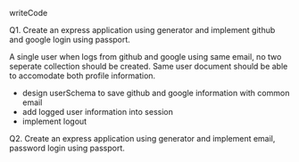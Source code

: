 writeCode

Q1. Create an express application using generator and implement github and google login using passport.

A single user when logs from github and google using same email, no two seperate collection should be created. Same user document should be able to accomodate both profile information.

- design userSchema to save github and google information with common email
- add logged user information into session
- implement logout

Q2. Create an express application using generator and implement email, password login using passport.

<!-- In this Asg II:

I have implemented:

1. GitHub OAuth login using passport (using strategy - passport-github)
2. Google OAuth login using passport (using strategy - passport-google-oauth2)


Both the github and google userInfo are stored in the same modeled DB. in the users document. Sessions working based on which (Github/google) we use for login

Yet to implement:
implement email, password LOCAL login using passport. (TIP - use strategy - passport-local)
 -->
